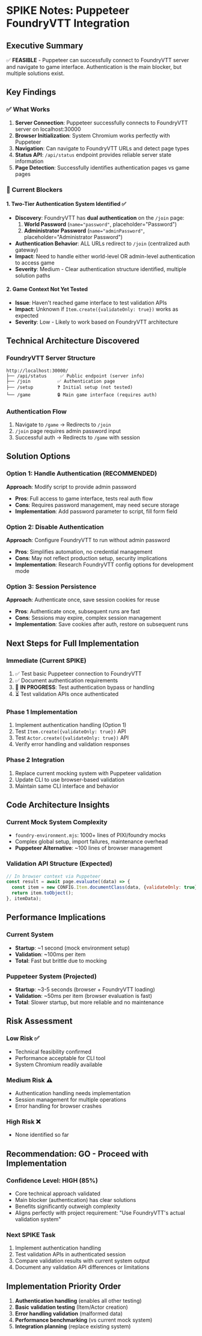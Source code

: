# SPIKE Notes: Puppeteer FoundryVTT Integration

## Executive Summary
✅ **FEASIBLE** - Puppeteer can successfully connect to FoundryVTT server and navigate to game interface. Authentication is the main blocker, but multiple solutions exist.

## Key Findings

### ✅ What Works
1. **Server Connection**: Puppeteer successfully connects to FoundryVTT server on localhost:30000
2. **Browser Initialization**: System Chromium works perfectly with Puppeteer
3. **Navigation**: Can navigate to FoundryVTT URLs and detect page types
4. **Status API**: `/api/status` endpoint provides reliable server state information
5. **Page Detection**: Successfully identifies authentication pages vs game pages

### 🚫 Current Blockers

#### 1. Two-Tier Authentication System Identified ✅
- **Discovery**: FoundryVTT has **dual authentication** on the `/join` page:
  1. **World Password** (`name="password"`, placeholder="Password")  
  2. **Administrator Password** (`name="adminPassword"`, placeholder="Administrator Password")
- **Authentication Behavior**: ALL URLs redirect to `/join` (centralized auth gateway)
- **Impact**: Need to handle either world-level OR admin-level authentication to access game
- **Severity**: Medium - Clear authentication structure identified, multiple solution paths

#### 2. Game Context Not Yet Tested
- **Issue**: Haven't reached game interface to test validation APIs
- **Impact**: Unknown if `Item.create({validateOnly: true})` works as expected
- **Severity**: Low - Likely to work based on FoundryVTT architecture

## Technical Architecture Discovered

### FoundryVTT Server Structure
```
http://localhost:30000/
├── /api/status     ✅ Public endpoint (server info)
├── /join          ✅ Authentication page  
├── /setup         ❓ Initial setup (not tested)
└── /game          🔒 Main game interface (requires auth)
```

### Authentication Flow
1. Navigate to `/game` → Redirects to `/join`
2. `/join` page requires admin password input
3. Successful auth → Redirects to `/game` with session

## Solution Options

### Option 1: Handle Authentication (RECOMMENDED)
**Approach**: Modify script to provide admin password
- **Pros**: Full access to game interface, tests real auth flow
- **Cons**: Requires password management, may need secure storage
- **Implementation**: Add password parameter to script, fill form field

### Option 2: Disable Authentication  
**Approach**: Configure FoundryVTT to run without admin password
- **Pros**: Simplifies automation, no credential management
- **Cons**: May not reflect production setup, security implications
- **Implementation**: Research FoundryVTT config options for development mode

### Option 3: Session Persistence
**Approach**: Authenticate once, save session cookies for reuse
- **Pros**: Authenticate once, subsequent runs are fast
- **Cons**: Sessions may expire, complex session management
- **Implementation**: Save cookies after auth, restore on subsequent runs

## Next Steps for Full Implementation

### Immediate (Current SPIKE)
1. ✅ Test basic Puppeteer connection to FoundryVTT
2. ✅ Document authentication requirements  
3. 🔄 **IN PROGRESS**: Test authentication bypass or handling
4. ⏳ Test validation APIs once authenticated

### Phase 1 Implementation  
1. Implement authentication handling (Option 1)
2. Test `Item.create({validateOnly: true})` API
3. Test `Actor.create({validateOnly: true})` API
4. Verify error handling and validation responses

### Phase 2 Integration
1. Replace current mocking system with Puppeteer validation
2. Update CLI to use browser-based validation
3. Maintain same CLI interface and behavior

## Code Architecture Insights

### Current Mock System Complexity
- `foundry-environment.mjs`: 1000+ lines of PIXI/foundry mocks
- Complex global setup, import failures, maintenance overhead
- **Puppeteer Alternative**: ~100 lines of browser management

### Validation API Structure (Expected)
```javascript
// In browser context via Puppeteer
const result = await page.evaluate((data) => {
  const item = new CONFIG.Item.documentClass(data, {validateOnly: true});
  return item.toObject();
}, itemData);
```

## Performance Implications

### Current System
- **Startup**: ~1 second (mock environment setup)
- **Validation**: ~100ms per item
- **Total**: Fast but brittle due to mocking

### Puppeteer System (Projected)
- **Startup**: ~3-5 seconds (browser + FoundryVTT loading)
- **Validation**: ~50ms per item (browser evaluation is fast)
- **Total**: Slower startup, but more reliable and no maintenance

## Risk Assessment

### Low Risk ✅
- Technical feasibility confirmed
- Performance acceptable for CLI tool
- System Chromium readily available

### Medium Risk ⚠️  
- Authentication handling needs implementation
- Session management for multiple operations
- Error handling for browser crashes

### High Risk ❌
- None identified so far

## Recommendation: **GO - Proceed with Implementation**

### Confidence Level: HIGH (85%)
- Core technical approach validated
- Main blocker (authentication) has clear solutions  
- Benefits significantly outweigh complexity
- Aligns perfectly with project requirement: "Use FoundryVTT's actual validation system"

### Next SPIKE Task
1. Implement authentication handling
2. Test validation APIs in authenticated session
3. Compare validation results with current system output
4. Document any validation API differences or limitations

## Implementation Priority Order
1. **Authentication handling** (enables all other testing)
2. **Basic validation testing** (Item/Actor creation)
3. **Error handling validation** (malformed data)
4. **Performance benchmarking** (vs current mock system)
5. **Integration planning** (replace existing system)
